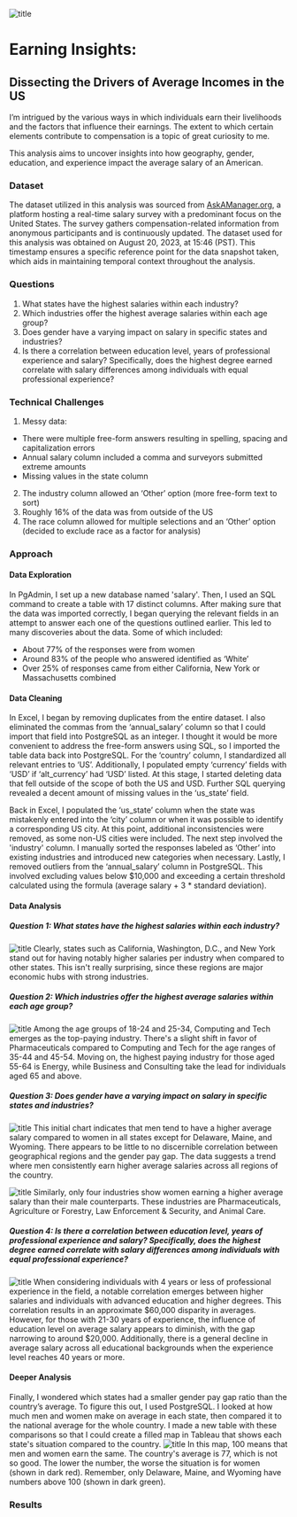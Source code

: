 ![title](Graphs/Earning_Insights.png)

# Earning Insights:
## Dissecting the Drivers of Average Incomes in the US

I’m intrigued by the various ways in which individuals earn their livelihoods and the factors that influence their earnings. The extent to which certain elements contribute to compensation is a topic of great curiosity to me. 

This analysis aims to uncover insights into how geography, gender, education, and experience impact the average salary of an American. 

### Dataset

The dataset utilized in this analysis was sourced from [AskAManager.org](https://www.askamanager.org/2021/04/how-much-money-do-you-make-4.html), a platform hosting a real-time salary survey with a predominant focus on the United States. The survey gathers compensation-related information from anonymous participants and is continuously updated. The dataset used for this analysis was obtained on August 20, 2023, at 15:46 (PST). This timestamp ensures a specific reference point for the data snapshot taken, which aids in maintaining temporal context throughout the analysis.

### Questions

1. What states have the highest salaries within each industry?
2. Which industries offer the highest average salaries within each age group?
3. Does gender have a varying impact on salary in specific states and industries?
4. Is there a correlation between education level, years of professional experience and salary? Specifically, does the highest degree earned correlate with salary differences among individuals with equal professional experience?

### Technical Challenges

1. Messy data:
  * There were multiple free-form answers resulting in spelling, spacing and capitalization errors
  * Annual salary column included a comma and surveyors submitted extreme amounts
  * Missing values in the state column
2. The industry column allowed an ‘Other’ option (more free-form text to sort)
3. Roughly 16% of the data was from outside of the US
4. The race column allowed for multiple selections and an ‘Other’ option (decided to exclude race as a factor for analysis)

### Approach
#### Data Exploration

In PgAdmin, I set up a new database named 'salary'. Then, I used an SQL command to create a table with 17 distinct columns. After making sure that the data was imported correctly, I began querying the relevant fields in an attempt to answer each one of the questions outlined earlier. This led to many discoveries about the data. Some of which included:
  * About 77% of the responses were from women
  * Around 83% of the people who answered identified as ‘White’
  * Over 25% of responses came from either California, New York or Massachusetts combined

#### Data Cleaning

In Excel, I began by removing duplicates from the entire dataset. I also eliminated the commas from the ‘annual_salary’ column so that I could import that field into PostgreSQL as an integer. I thought it would be more convenient to address the free-form answers using SQL, so I imported the table data back into PostgreSQL. For the ‘country’ column, I standardized all relevant entries to ‘US’. Additionally, I populated empty ‘currency’ fields with ‘USD’ if ‘alt_currency’ had ‘USD’ listed. At this stage, I started deleting data that fell outside of the scope of both the US and USD. Further SQL querying revealed a decent amount of missing values in the ‘us_state’ field.


Back in Excel, I populated the ‘us_state’ column when the state was mistakenly entered into the ‘city’ column or when it was possible to identify a corresponding US city. At this point, additional inconsistencies were removed, as some non-US cities were included. The next step involved the 'industry' column. I manually sorted the responses labeled as ‘Other’ into existing industries and introduced new categories when necessary. Lastly, I removed outliers from the ‘annual_salary’ column in PostgreSQL. This involved excluding values below $10,000 and exceeding a certain threshold calculated using the formula (average salary + 3 * standard deviation).

#### Data Analysis

##### Question 1: What states have the highest salaries within each industry?
![title](Graphs/avg_sal_ind_state.png)
Clearly, states such as California, Washington, D.C., and New York stand out for having notably higher salaries per industry when compared to other states. This isn't really surprising, since these regions are major economic hubs with strong industries. 

##### Question 2: Which industries offer the highest average salaries within each age group?
![title](Graphs/avg_sal_ind_age.png)
Among the age groups of 18-24 and 25-34, Computing and Tech emerges as the top-paying industry. There's a slight shift in favor of Pharmaceuticals compared to Computing and Tech for the age ranges of 35-44 and 45-54. Moving on, the highest paying industry for those aged 55-64 is Energy, while Business and Consulting take the lead for individuals aged 65 and above.

##### Question 3: Does gender have a varying impact on salary in specific states and industries?
![title](Graphs/avg_sal_gen_state.png)
This initial chart indicates that men tend to have a higher average salary compared to women in all states except for Delaware, Maine, and Wyoming. There appears to be little to no discernible correlation between geographical regions and the gender pay gap. The data suggests a trend where men consistently earn higher average salaries across all regions of the country.


![title](Graphs/avg_sal_ind_gen.png)
Similarly, only four industries show women earning a higher average salary than their male counterparts. These industries are Pharmaceuticals, Agriculture or Forestry, Law Enforcement & Security, and Animal Care.

##### Question 4:  Is there a correlation between education level, years of professional experience and salary? Specifically, does the highest degree earned correlate with salary differences among individuals with equal professional experience?
![title](Graphs/avg_sal_exp_ed.png)
When considering individuals with 4 years or less of professional experience in the field, a notable correlation emerges between higher salaries and individuals with advanced education and higher degrees. This correlation results in an approximate $60,000 disparity in averages. However, for those with 21-30 years of experience, the influence of education level on average salary appears to diminish, with the gap narrowing to around $20,000. Additionally, there is a general decline in average salary across all educational backgrounds when the experience level reaches 40 years or more.

#### Deeper Analysis

Finally, I wondered which states had a smaller gender pay gap ratio than the country’s average. To figure this out, I used PostgreSQL. I looked at how much men and women make on average in each state, then compared it to the national average for the whole country. I made a new table with these comparisons so that I could create a filled map in Tableau that shows each state's situation compared to the country. 
![title](Graphs/gpg_ratios.png)
In this map, 100 means that men and women earn the same. The country's average is 77, which is not so good. The lower the number, the worse the situation is for women (shown in dark red). Remember, only Delaware, Maine, and Wyoming have numbers above 100 (shown in dark green).

### Results





















